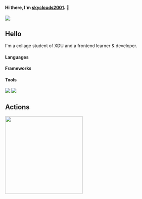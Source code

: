 #### Hi there, I'm [skyclouds2001](https://skyclouds2001.github.io/). 👋

<div align="left"> <img src="https://visitor-badge.glitch.me/badge?page_id=skyclouds2001" /> </div>

## Hello

I'm a collage student of XDU and a frontend learner & developer.

#### Languages

#### Frameworks

#### Tools

![](https://img.shields.io/badge/%E5%86%99%E4%BD%9C%E5%B7%A5%E5%85%B7-WebStorm-blue)
![](https://img.shields.io/badge/%E5%86%99%E4%BD%9C%E5%B7%A5%E5%85%B7-VSCode-blue)

## Actions

<div align="left"> <img height="250px" src="https://github-readme-stats.vercel.app/api?username=skyclouds2001&count_private=true&theme=graywhite&local=cn&text_color=000&icon_color=000&bg_color=0,ea6161,ffc64d,fffc4d,52fa5a&show_icons=true&line_height=21" /> </div>


